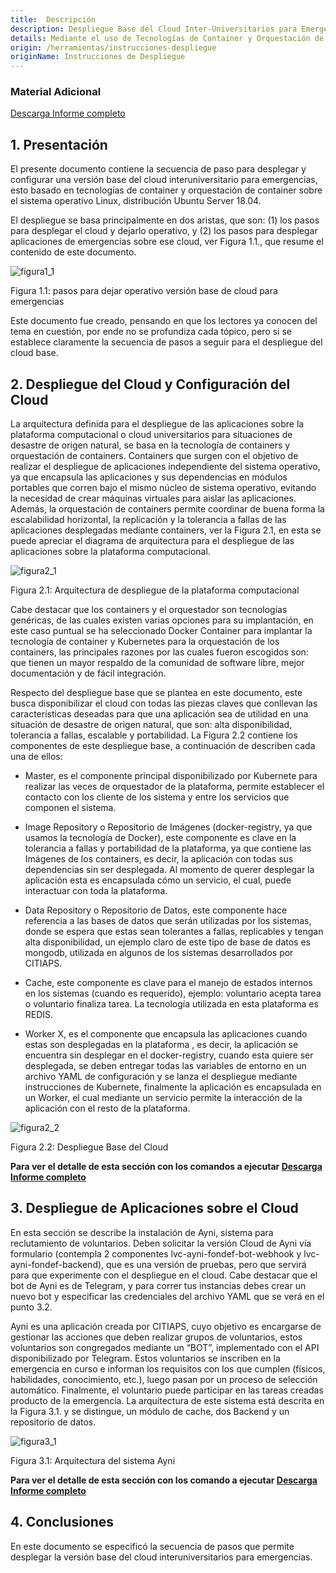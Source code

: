 ```yaml
---
title:  Descripción
description: Despliegue Base del Cloud Inter-Universitarios para Emergencias 
details: Mediante el uso de Tecnologías de Container y Orquestación de Container sobre Ubuntu Server 18.04
origin: /herramientas/instrucciones-despliegue
originName: Instrucciones de Despliegue
---
```


<!-- 1. [Presentación](#id1)
2. [Despliegue del Cloud y Configuración del Cloud](#id2)
3. [Despliegue de Aplicaciones sobre el Cloud](#id3)
4. [Conclusiones](#id4) -->

### Material Adicional
<a href="./docs/herramientas/informe-fondef-despliegue-cloud-2021.pdf">Descarga Informe completo</a>

## 1. Presentación

El presente documento contiene la secuencia de paso para desplegar y configurar una  versión base del cloud interuniversitario para emergencias, esto basado en tecnologías de container y orquestación de container sobre el sistema operativo Linux, distribución Ubuntu Server 18.04.

El despliegue se basa principalmente en dos aristas, que son: (1) los pasos para desplegar el cloud y dejarlo operativo, y (2) los pasos para desplegar aplicaciones de emergencias sobre ese cloud, ver Figura 1.1., que resume el contenido de este documento.


![figura1_1](./img/herramientas/instrucciones-despliegue/figura1_1.png)

Figura 1.1: pasos para dejar operativo versión base de cloud para emergencias

Este documento fue creado, pensando en que los lectores ya conocen del tema en cuestión, por ende no se profundiza cada tópico, pero si se establece claramente la secuencia de pasos a seguir para el despliegue del cloud base.


## 2. Despliegue del Cloud y Configuración del Cloud</a>

La arquitectura definida para el despliegue de las aplicaciones sobre la plataforma computacional o cloud universitarios para situaciones de desastre de origen natural, se basa en la tecnología de containers y orquestación de containers. Containers que surgen con el objetivo de realizar el despliegue de aplicaciones independiente del sistema operativo, ya que encapsula las aplicaciones y sus dependencias en módulos portables que corren bajo el mismo núcleo de sistema operativo, evitando la necesidad de crear máquinas virtuales para aislar las aplicaciones. Además, la orquestación de containers permite coordinar de buena forma la escalabilidad horizontal, la replicación y la tolerancia a fallas de las aplicaciones desplegadas mediante containers, ver la Figura 2.1, en esta se puede apreciar el diagrama de arquitectura para el despliegue de las aplicaciones sobre la plataforma computacional.

![figura2_1](./img/herramientas/instrucciones-despliegue/figura2_1.png)

Figura 2.1: Arquitectura de despliegue de la plataforma computacional

Cabe destacar que los containers y el orquestador son tecnologías genéricas, de las cuales existen varias opciones para su implantación, en este caso puntual se ha seleccionado Docker Container para implantar la tecnología de container y Kubernetes para la orquestación de los containers, las principales razones por las cuales fueron escogidos son: que tienen un mayor respaldo de la comunidad de software libre, mejor documentación y de fácil integración.

Respecto del despliegue base que se plantea en este documento, este busca disponibilizar el cloud con todas las piezas claves que conllevan las características  deseadas para que una aplicación sea de utilidad en una situación de desastre de origen natural, que son: alta disponibilidad, tolerancia a fallas, escalable y portabilidad. La Figura 2.2 contiene los componentes de este despliegue base, a continuación de describen cada una de ellos:

- Master, es el componente principal disponibilizado por Kubernete para realizar las veces de orquestador de la plataforma, permite establecer el contacto con los cliente de los sistema y entre los servicios que componen el sistema.

- Image Repository o Repositorio de Imágenes (docker-registry, ya que usamos la tecnología de Docker), este componente es clave en la tolerancia a fallas y portabilidad de la plataforma, ya que contiene las Imágenes de los containers, es decir, la aplicación con todas sus dependencias sin ser desplegada. Al momento de querer desplegar la aplicación esta es encapsulada cómo un servicio,  el cual, puede interactuar con toda la plataforma.

- Data Repository o Repositorio de Datos, este componente hace referencia a las bases de datos que serán utilizadas por los sistemas, donde se espera que estas sean tolerantes a fallas, replicables y tengan alta disponibilidad, un ejemplo claro de este tipo de base de datos es mongodb, utilizada en algunos de los sistemas desarrollados por CITIAPS.

- Cache, este componente es clave para el manejo de estados internos en los sistemas (cuando es requerido), ejemplo: voluntario acepta tarea o voluntario finaliza tarea. La tecnología utilizada en esta plataforma es REDIS.

- Worker X, es el componente que encapsula las aplicaciones cuando estas son desplegadas en la plataforma , es decir, la aplicación se encuentra sin desplegar en el docker-registry, cuando esta quiere ser desplegada, se deben entregar todas las variables de entorno en un archivo YAML de configuración y se lanza el despliegue mediante instrucciones de Kubernete, finalmente la aplicación es encapsulada en un Worker, el cual mediante un servicio permite la interacción de la aplicación con el resto de la plataforma.

![figura2_2](./img/herramientas/instrucciones-despliegue/figura2_2.png)

Figura 2.2: Despliegue Base del Cloud


**Para ver el detalle de esta sección con los comandos a ejecutar <a href="./docs/herramientas/informe-fondef-despliegue-cloud-2021.pdf">Descarga Informe completo</a>**


## 3. Despliegue de Aplicaciones sobre el Cloud

En esta sección se describe la instalación de Ayni, sistema para reclutamiento de voluntarios. Deben solicitar la versión Cloud de Ayni vía formulario (contempla 2 componentes lvc-ayni-fondef-bot-webhook y lvc-ayni-fondef-backend), que es una versión de pruebas, pero que servirá para que experimente con el despliegue en el cloud. Cabe destacar que el bot de Ayni es de Telegram, y para correr tus instancias debes crear un nuevo bot y especificar las credenciales del archivo YAML que se verá en el punto 3.2.

Ayni es una aplicación creada por CITIAPS, cuyo objetivo es encargarse de gestionar las acciones que deben realizar grupos de voluntarios, estos voluntarios son congregados mediante un “BOT”, implementado con el API disponibilizado por Telegram. Estos voluntarios se inscriben en la emergencia en curso e informan los requisitos con los que cumplen (físicos, habilidades, conocimiento, etc.), luego pasan por un proceso de selección automático. Finalmente, el voluntario puede participar en las tareas creadas producto de la emergencia. La arquitectura de este sistema está descrita en la Figura 3.1. y se distingue, un módulo de cache, dos Backend y un repositorio de datos.

![figura3_1](./img/herramientas/instrucciones-despliegue/figura3_1.jpg)

Figura 3.1: Arquitectura del sistema Ayni


**Para ver el detalle de esta sección con los comando a ejecutar <a href="./docs/herramientas/informe-fondef-despliegue-cloud-2021.pdf">Descarga Informe completo</a>**


## 4. Conclusiones</a>

En este documento se especificó la secuencia de pasos que permite desplegar la versión base del cloud interuniversitarios para emergencias.


